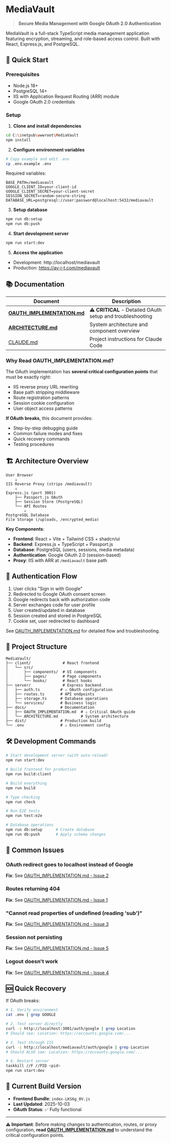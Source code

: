# MediaVault

> **Secure Media Management with Google OAuth 2.0 Authentication**

MediaVault is a full-stack TypeScript media management application featuring encryption, streaming, and role-based access control. Built with React, Express.js, and PostgreSQL.

## 🚀 Quick Start

### Prerequisites
- Node.js 18+
- PostgreSQL 14+
- IIS with Application Request Routing (ARR) module
- Google OAuth 2.0 credentials

### Setup

1. **Clone and install dependencies**
```bash
cd C:\inetpub\wwwroot\MediaVault
npm install
```

2. **Configure environment variables**
```bash
# Copy example and edit .env
cp .env.example .env
```

Required variables:
```env
BASE_PATH=/mediavault
GOOGLE_CLIENT_ID=your-client-id
GOOGLE_CLIENT_SECRET=your-client-secret
SESSION_SECRET=random-secure-string
DATABASE_URL=postgresql://user:password@localhost:5432/mediavault
```

3. **Setup database**
```bash
npm run db:setup
npm run db:push
```

4. **Start development server**
```bash
npm run start:dev
```

5. **Access the application**
- Development: http://localhost/mediavault
- Production: https://ay-i-t.com/mediavault

## 📚 Documentation

| Document | Description |
|----------|-------------|
| **[OAUTH_IMPLEMENTATION.md](./docs/OAUTH_IMPLEMENTATION.md)** | ⚠️ **CRITICAL** - Detailed OAuth setup and troubleshooting |
| **[ARCHITECTURE.md](./docs/ARCHITECTURE.md)** | System architecture and component overview |
| [CLAUDE.md](./CLAUDE.md) | Project instructions for Claude Code |

### Why Read OAUTH_IMPLEMENTATION.md?

The OAuth implementation has **several critical configuration points** that must be exactly right:
- IIS reverse proxy URL rewriting
- Base path stripping middleware
- Route registration patterns
- Session cookie configuration
- User object access patterns

**If OAuth breaks**, this document provides:
- Step-by-step debugging guide
- Common failure modes and fixes
- Quick recovery commands
- Testing procedures

## 🏗️ Architecture Overview

```
User Browser
    ↓
IIS Reverse Proxy (strips /mediavault)
    ↓
Express.js (port 3001)
    ├── Passport.js OAuth
    ├── Session Store (PostgreSQL)
    └── API Routes
        ↓
PostgreSQL Database
File Storage (/uploads, /encrypted_media)
```

**Key Components**:
- **Frontend**: React + Vite + Tailwind CSS + shadcn/ui
- **Backend**: Express.js + TypeScript + Passport.js
- **Database**: PostgreSQL (users, sessions, media metadata)
- **Authentication**: Google OAuth 2.0 (session-based)
- **Proxy**: IIS with ARR at `/mediavault` base path

## 🔐 Authentication Flow

1. User clicks "Sign in with Google"
2. Redirected to Google OAuth consent screen
3. Google redirects back with authorization code
4. Server exchanges code for user profile
5. User created/updated in database
6. Session created and stored in PostgreSQL
7. Cookie set, user redirected to dashboard

See [OAUTH_IMPLEMENTATION.md](./docs/OAUTH_IMPLEMENTATION.md) for detailed flow and troubleshooting.

## 📁 Project Structure

```
MediaVault/
├── client/              # React frontend
│   └── src/
│       ├── components/  # UI components
│       ├── pages/       # Page components
│       └── hooks/       # React hooks
├── server/              # Express backend
│   ├── auth.ts         # ⚠️ OAuth configuration
│   ├── routes.ts       # API endpoints
│   ├── storage.ts      # Database operations
│   └── services/       # Business logic
├── docs/               # Documentation
│   ├── OAUTH_IMPLEMENTATION.md  # ⚠️ Critical OAuth guide
│   └── ARCHITECTURE.md          # System architecture
├── dist/               # Production build
└── .env                # ⚠️ Environment config
```

## 🛠️ Development Commands

```bash
# Start development server (with auto-reload)
npm run start:dev

# Build frontend for production
npm run build:client

# Build everything
npm run build

# Type checking
npm run check

# Run E2E tests
npm run test:e2e

# Database operations
npm run db:setup      # Create database
npm run db:push       # Apply schema changes
```

## 🚨 Common Issues

### OAuth redirect goes to localhost instead of Google
**Fix**: See [OAUTH_IMPLEMENTATION.md - Issue 2](./docs/OAUTH_IMPLEMENTATION.md#issue-2-get-httplocalhostvo/oauth2v2auth-404)

### Routes returning 404
**Fix**: See [OAUTH_IMPLEMENTATION.md - Issue 1](./docs/OAUTH_IMPLEMENTATION.md#issue-1-404-page-not-found---did-you-forget-to-add-the-page-to-the-router)

### "Cannot read properties of undefined (reading 'sub')"
**Fix**: See [OAUTH_IMPLEMENTATION.md - Issue 3](./docs/OAUTH_IMPLEMENTATION.md#issue-3-500-internal-server-error---cannot-read-properties-of-undefined-reading-sub)

### Session not persisting
**Fix**: See [OAUTH_IMPLEMENTATION.md - Issue 5](./docs/OAUTH_IMPLEMENTATION.md#issue-5-session-not-persisting-across-requests)

### Logout doesn't work
**Fix**: See [OAUTH_IMPLEMENTATION.md - Issue 4](./docs/OAUTH_IMPLEMENTATION.md#issue-4-logout-doesnt-clear-session)

## 🆘 Quick Recovery

If OAuth breaks:

```bash
# 1. Verify environment
cat .env | grep GOOGLE

# 2. Test server directly
curl -i http://localhost:3001/auth/google | grep Location
# Should see: Location: https://accounts.google.com/...

# 3. Test through IIS
curl -i http://localhost/mediavault/auth/google | grep Location
# Should ALSO see: Location: https://accounts.google.com/...

# 4. Restart server
taskkill //F //PID <pid>
npm run start:dev
```

## 📝 Current Build Version

- **Frontend Bundle**: `index-LKS6g_0V.js`
- **Last Updated**: 2025-10-03
- **OAuth Status**: ✅ Fully functional

---

**⚠️ Important**: Before making changes to authentication, routes, or proxy configuration, **read [OAUTH_IMPLEMENTATION.md](./docs/OAUTH_IMPLEMENTATION.md)** to understand the critical configuration points.
